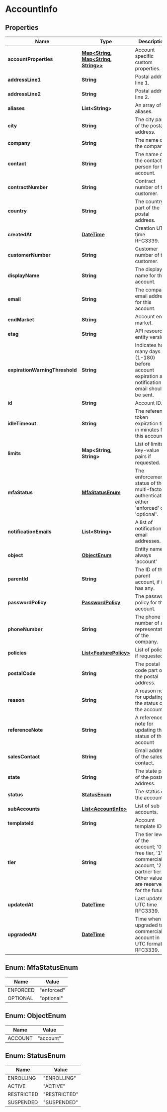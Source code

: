 
# AccountInfo

## Properties
Name | Type | Description | Notes
------------ | ------------- | ------------- | -------------
**accountProperties** | [**Map&lt;String, Map&lt;String, String&gt;&gt;**](Map.md) | Account specific custom properties. |  [optional]
**addressLine1** | **String** | Postal address line 1. |  [optional]
**addressLine2** | **String** | Postal address line 2. |  [optional]
**aliases** | **List&lt;String&gt;** | An array of aliases. | 
**city** | **String** | The city part of the postal address. |  [optional]
**company** | **String** | The name of the company. |  [optional]
**contact** | **String** | The name of the contact person for this account. |  [optional]
**contractNumber** | **String** | Contract number of the customer. |  [optional]
**country** | **String** | The country part of the postal address. |  [optional]
**createdAt** | [**DateTime**](DateTime.md) | Creation UTC time RFC3339. |  [optional]
**customerNumber** | **String** | Customer number of the customer. |  [optional]
**displayName** | **String** | The display name for the account. |  [optional]
**email** | **String** | The company email address for this account. |  [optional]
**endMarket** | **String** | Account end market. | 
**etag** | **String** | API resource entity version. | 
**expirationWarningThreshold** | **String** | Indicates how many days (1-180) before account expiration a notification email should be sent. |  [optional]
**id** | **String** | Account ID. | 
**idleTimeout** | **String** | The reference token expiration time in minutes for this account. |  [optional]
**limits** | **Map&lt;String, String&gt;** | List of limits as key-value pairs if requested. |  [optional]
**mfaStatus** | [**MfaStatusEnum**](#MfaStatusEnum) | The enforcement status of the multi-factor authentication, either &#39;enforced&#39; or &#39;optional&#39;. |  [optional]
**notificationEmails** | **List&lt;String&gt;** | A list of notification email addresses. |  [optional]
**object** | [**ObjectEnum**](#ObjectEnum) | Entity name: always &#39;account&#39; | 
**parentId** | **String** | The ID of the parent account, if it has any. |  [optional]
**passwordPolicy** | [**PasswordPolicy**](PasswordPolicy.md) | The password policy for this account. |  [optional]
**phoneNumber** | **String** | The phone number of a representative of the company. |  [optional]
**policies** | [**List&lt;FeaturePolicy&gt;**](FeaturePolicy.md) | List of policies if requested. |  [optional]
**postalCode** | **String** | The postal code part of the postal address. |  [optional]
**reason** | **String** | A reason note for updating the status of the account |  [optional]
**referenceNote** | **String** | A reference note for updating the status of the account |  [optional]
**salesContact** | **String** | Email address of the sales contact. |  [optional]
**state** | **String** | The state part of the postal address. |  [optional]
**status** | [**StatusEnum**](#StatusEnum) | The status of the account. | 
**subAccounts** | [**List&lt;AccountInfo&gt;**](AccountInfo.md) | List of sub accounts. |  [optional]
**templateId** | **String** | Account template ID. |  [optional]
**tier** | **String** | The tier level of the account; &#39;0&#39;: free tier, &#39;1&#39;: commercial account, &#39;2&#39;: partner tier. Other values are reserved for the future. | 
**updatedAt** | [**DateTime**](DateTime.md) | Last update UTC time RFC3339. |  [optional]
**upgradedAt** | [**DateTime**](DateTime.md) | Time when upgraded to commercial account in UTC format RFC3339. |  [optional]


<a name="MfaStatusEnum"></a>
## Enum: MfaStatusEnum
Name | Value
---- | -----
ENFORCED | &quot;enforced&quot;
OPTIONAL | &quot;optional&quot;


<a name="ObjectEnum"></a>
## Enum: ObjectEnum
Name | Value
---- | -----
ACCOUNT | &quot;account&quot;


<a name="StatusEnum"></a>
## Enum: StatusEnum
Name | Value
---- | -----
ENROLLING | &quot;ENROLLING&quot;
ACTIVE | &quot;ACTIVE&quot;
RESTRICTED | &quot;RESTRICTED&quot;
SUSPENDED | &quot;SUSPENDED&quot;



